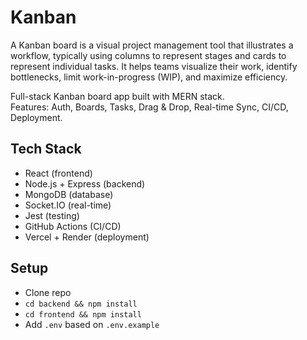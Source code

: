 # Kanban
A Kanban board is a visual project management tool that illustrates a workflow, typically using columns to represent stages and cards to represent individual tasks. It helps teams visualize their work, identify bottlenecks, limit work-in-progress (WIP), and maximize efficiency.

Full-stack Kanban board app built with MERN stack.  
Features: Auth, Boards, Tasks, Drag & Drop, Real-time Sync, CI/CD, Deployment.  

## Tech Stack
- React (frontend)
- Node.js + Express (backend)
- MongoDB (database)
- Socket.IO (real-time)
- Jest (testing)
- GitHub Actions (CI/CD)
- Vercel + Render (deployment)

## Setup
- Clone repo
- `cd backend && npm install`
- `cd frontend && npm install`
- Add `.env` based on `.env.example`
